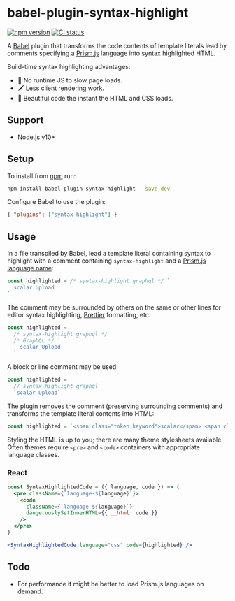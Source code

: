 # babel-plugin-syntax-highlight

[![npm version](https://badgen.net/npm/v/babel-plugin-syntax-highlight)](https://npm.im/babel-plugin-syntax-highlight) [![CI status](https://github.com/jaydenseric/babel-plugin-syntax-highlight/workflows/CI/badge.svg)](https://github.com/jaydenseric/babel-plugin-syntax-highlight/actions)

A [Babel](https://babeljs.io) plugin that transforms the code contents of template literals lead by comments specifying a [Prism.js](https://prismjs.com) language into syntax highlighted HTML.

Build-time syntax highlighting advantages:

- 🚀 No runtime JS to slow page loads.
- 🖌 Less client rendering work.
- 🎨 Beautiful code the instant the HTML and CSS loads.

## Support

- Node.js v10+

## Setup

To install from [npm](https://npmjs.com) run:

```sh
npm install babel-plugin-syntax-highlight --save-dev
```

Configure Babel to use the plugin:

```json
{ "plugins": ["syntax-highlight"] }
```

## Usage

In a file transpiled by Babel, lead a template literal containing syntax to highlight with a comment containing `syntax-highlight` and a [Prism.js language name](https://prismjs.com/#supported-languages):

```js
const highlighted = /* syntax-highlight graphql */ `
  scalar Upload
`
```

The comment may be surrounded by others on the same or other lines for editor syntax highlighting, [Prettier](https://prettier.io) formatting, etc.

```js
const highlighted =
  /* syntax-highlight graphql */
  /* GraphQL */ `
    scalar Upload
  `
```

A block or line comment may be used:

```js
const highlighted =
  // syntax-highlight graphql
  `scalar Upload`
```

The plugin removes the comment (preserving surrounding comments) and transforms the template literal contents into HTML:

```js
const highlighted = `<span class="token keyword">scalar</span> <span class="token class-name">Upload</span>`
```

Styling the HTML is up to you; there are many theme stylesheets available. Often themes require `<pre>` and `<code>` containers with appropriate language classes.

### React

```jsx
const SyntaxHighlightedCode = ({ language, code }) => (
  <pre className={`language-${language}`}>
    <code
      className={`language-${language}`}
      dangerouslySetInnerHTML={{ __html: code }}
    />
  </pre>
)

<SyntaxHighlightedCode language="css" code={highlighted} />
```

## Todo

- For performance it might be better to load Prism.js languages on demand.

